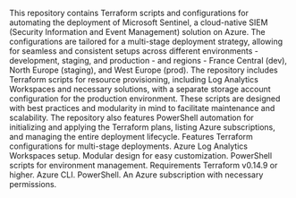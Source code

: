This repository contains Terraform scripts and configurations for automating the deployment of Microsoft Sentinel, a cloud-native SIEM (Security Information and Event Management) solution on Azure. The configurations are tailored for a multi-stage deployment strategy, allowing for seamless and consistent setups across different environments - development, staging, and production - and regions - France Central (dev), North Europe (staging), and West Europe (prod). The repository includes Terraform scripts for resource provisioning, including Log Analytics Workspaces and necessary solutions, with a separate storage account configuration for the production environment. These scripts are designed with best practices and modularity in mind to facilitate maintenance and scalability. The repository also features PowerShell automation for initializing and applying the Terraform plans, listing Azure subscriptions, and managing the entire deployment lifecycle.
Features
Terraform configurations for multi-stage deployments.
Azure Log Analytics Workspaces setup.
Modular design for easy customization.
PowerShell scripts for environment management.
Requirements
Terraform v0.14.9 or higher.
Azure CLI.
PowerShell.
An Azure subscription with necessary permissions.
